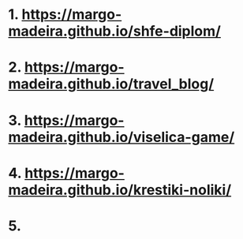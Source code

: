 # 1. https://margo-madeira.github.io/shfe-diplom/
# 2. https://margo-madeira.github.io/travel_blog/
# 3. https://margo-madeira.github.io/viselica-game/
# 4. https://margo-madeira.github.io/krestiki-noliki/
# 5. 
